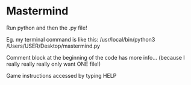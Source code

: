 # Mastermind

Run python and then the .py file!

Eg. my terminal command is like this: /usr/local/bin/python3 /Users/USER/Desktop/mastermind.py

Comment block at the beginning of the code has more info... (because I really really really only want ONE file!)

Game instructions accessed by typing HELP
